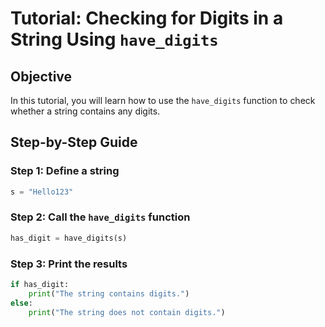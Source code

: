 # Tutorial: Checking for Digits in a String Using `have_digits`

## Objective
In this tutorial, you will learn how to use the `have_digits` function to check whether a string contains any digits.

## Step-by-Step Guide

### Step 1: Define a string
```python
s = "Hello123"
```

### Step 2: Call the `have_digits` function
```python
has_digit = have_digits(s)
```

### Step 3: Print the results
```python
if has_digit:
    print("The string contains digits.")
else:
    print("The string does not contain digits.")
```